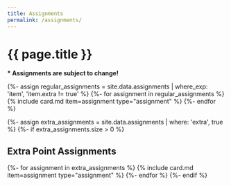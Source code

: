 ```yaml
---
title: Assignments
permalink: /assignments/
---
```


# {{ page.title }}

<p class="important"><strong>* Assignments are subject to change!</strong></p>

{%- assign regular_assignments = site.data.assignments | where_exp: 'item', 'item.extra != true' %}
{%- for assignment in regular_assignments %}
{% include card.md item=assignment type="assignment" %}
{%- endfor %}

{%- assign extra_assignments = site.data.assignments | where: 'extra', true %}
{%- if extra_assignments.size > 0 %}
## Extra Point Assignments

{%- for assignment in extra_assignments %}
{% include card.md item=assignment type="assignment" %}
{%- endfor %}
{%- endif %}
